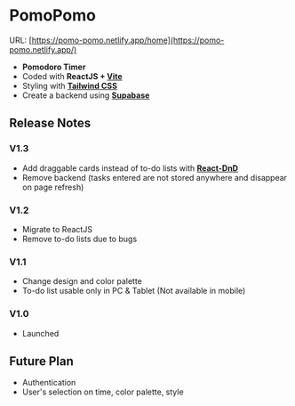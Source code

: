 # PomoPomo
URL: [https://pomo-pomo.netlify.app/home](https://pomo-pomo.netlify.app/)
- **Pomodoro Timer**
- Coded with **ReactJS + [Vite](https://vitejs.dev/)**
- Styling with **[Tailwind CSS](https://tailwindcss.com/)**
- Create a backend using **[Supabase](https://supabase.com/)**


## Release Notes

### V1.3
- Add draggable cards instead of to-do lists with **[React-DnD](https://react-dnd.github.io/react-dnd/about)**
- Remove backend (tasks entered are not stored anywhere and disappear on page refresh)

### V1.2
- Migrate to ReactJS
- Remove to-do lists due to bugs

### V1.1
- Change design and color palette
- To-do list usable only in PC & Tablet (Not available in mobile)
### V1.0
- Launched

## Future Plan
- Authentication
- User's selection on time, color palette, style
